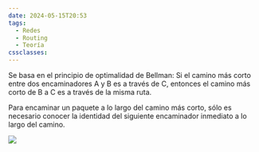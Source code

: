 ```yaml
---
date: 2024-05-15T20:53
tags:
  - Redes
  - Routing
  - Teoría
cssclasses:
---
```

Se basa en el principio de optimalidad de Bellman: Si el camino más corto entre dos encaminadores A y B es a través de C, entonces el camino más corto de B a C es a través de la misma ruta. 

Para encaminar un paquete a lo largo del camino más corto, sólo es necesario conocer la identidad del siguiente encaminador inmediato a lo largo del camino.

![](https://lh7-eu.googleusercontent.com/OkNePuABysBwcu9MD2XOFOH_uFCS_dXNvsWaX8lLbCN-TtFYcZg_dAZQSeoxkWFj5XO6zFTMLHnWO8zOqtBiIUISOlW-mko1WqKsLC4OuQPcnzVwEVVa_5GRLf4E-vXuVyGhTWRxDz_Up8BqJNiGMAyB=nw)
